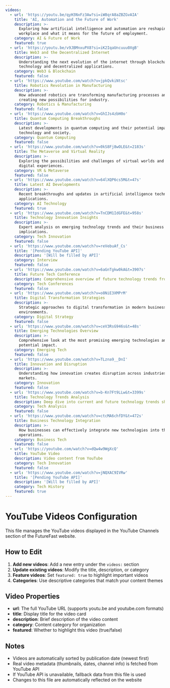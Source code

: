 ```yaml
---
videos:
  - url: 'https://youtu.be/qyH3NxFz3Aw?si=iW8qrA8aZBZGvAIA'
    title: 'AI, Automation and the Future of Work'
    description: >-
      Exploring how artificial intelligence and automation are reshaping the
      workplace and what it means for the future of employment.
    category: AI & Future of Work
    featured: true
  - url: 'https://youtu.be/v9JBMnxuPX8?si=iK2IqaUncuuu0XgB'
    title: Web3 and the Decentralized Internet
    description: >-
      Understanding the next evolution of the internet through blockchain
      technology and decentralized applications.
    category: Web3 & Blockchain
    featured: false
  - url: 'https://www.youtube.com/watch?v=jpkQvkiNtsc'
    title: Robotics Revolution in Manufacturing
    description: >-
      How advanced robotics are transforming manufacturing processes and
      creating new possibilities for industry.
    category: Robotics & Manufacturing
    featured: false
  - url: 'https://www.youtube.com/watch?v=GhIJs4zbH0o'
    title: Quantum Computing Breakthroughs
    description: >-
      Latest developments in quantum computing and their potential impact on
      technology and society.
    category: Quantum Computing
    featured: false
  - url: 'https://www.youtube.com/watch?v=0kS8Fj8wOLE&t=2183s'
    title: The Metaverse and Virtual Reality
    description: >-
      Exploring the possibilities and challenges of virtual worlds and immersive
      digital experiences.
    category: VR & Metaverse
    featured: false
  - url: 'https://www.youtube.com/watch?v=64lXQP6cs5M&t=47s'
    title: Latest AI Developments
    description: >-
      Recent breakthroughs and updates in artificial intelligence technology and
      applications.
    category: AI Technology
    featured: true
  - url: 'https://www.youtube.com/watch?v=TnCDM1IdGFE&t=958s'
    title: Technology Innovation Insights
    description: >-
      Expert analysis on emerging technology trends and their business
      implications.
    category: Tech Innovation
    featured: false
  - url: 'https://www.youtube.com/watch?v=reVebuAf_Cs'
    title: '[Pending YouTube API]'
    description: '[Will be filled by API]'
    category: Interview
    featured: false
  - url: 'https://www.youtube.com/watch?v=6aGnTgkw0kA&t=3907s'
    title: Future Tech Conference
    description: Comprehensive overview of future technology trends from industry leaders.
    category: Tech Conferences
    featured: false
  - url: 'https://www.youtube.com/watch?v=o8NiE3XMPrM'
    title: Digital Transformation Strategies
    description: >-
      Strategic approaches to digital transformation in modern business
      environments.
    category: Digital Strategy
    featured: false
  - url: 'https://www.youtube.com/watch?v=ceV3RsG946s&t=48s'
    title: Emerging Technologies Overview
    description: >-
      Comprehensive look at the most promising emerging technologies and their
      potential impact.
    category: Emerging Tech
    featured: false
  - url: 'https://www.youtube.com/watch?v=TLzna9__DnI'
    title: Innovation and Disruption
    description: >-
      Understanding how innovation creates disruption across industries and
      markets.
    category: Innovation
    featured: false
  - url: 'https://www.youtube.com/watch?v=b-Kn7Ft9LLw&t=3399s'
    title: Technology Trends Analysis
    description: Deep dive into current and future technology trends shaping our world.
    category: Tech Analysis
    featured: false
  - url: 'https://www.youtube.com/watch?v=ctcMA6chfDY&t=472s'
    title: Business Technology Integration
    description: >-
      How businesses can effectively integrate new technologies into their
      operations.
    category: Business Tech
    featured: false
  - url: 'https://youtube.com/watch?v=dQw4w9WgXcQ'
    title: YouTube Video
    description: Video content from YouTube
    category: Tech Innovation
    featured: false
  - url: 'https://www.youtube.com/watch?v=jNQXAC9IVRw'
    title: '[Pending YouTube API]'
    description: '[Will be filled by API]'
    category: Tech History
    featured: true
---
```


# YouTube Videos Configuration

This file manages the YouTube videos displayed in the YouTube Channels section of the FutureFast website.

## How to Edit

1. **Add new videos**: Add a new entry under the `videos:` section
2. **Update existing videos**: Modify the title, description, or category
3. **Feature videos**: Set `featured: true` to highlight important videos
4. **Categories**: Use descriptive categories that match your content themes

## Video Properties

- **url**: The full YouTube URL (supports youtu.be and youtube.com formats)
- **title**: Display title for the video card
- **description**: Brief description of the video content
- **category**: Content category for organization
- **featured**: Whether to highlight this video (true/false)

## Notes

- Videos are automatically sorted by publication date (newest first)
- Real video metadata (thumbnails, dates, channel info) is fetched from YouTube API
- If YouTube API is unavailable, fallback data from this file is used
- Changes to this file are automatically reflected on the website 
